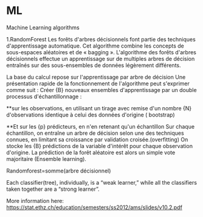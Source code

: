 # ML
Machine Learning algorithms

1.RandomForest
  Les forêts d'arbres décisionnels  font partie des techniques d'apprentissage automatique. Cet algorithme combine les concepts de sous-espaces aléatoires et de « bagging ». L'algorithme des forêts d'arbres décisionnels effectue un apprentissage sur de multiples arbres de décision entraînés sur des sous-ensembles de données légèrement différents.

La base du calcul repose sur l'apprentissage par arbre de décision
Une présentation rapide de la fonctionnement de l'algorithme peut s'exprimer comme suit :
Créer {B} nouveaux ensembles d'apprentissage par un double processus d'échantillonnage :

**sur les observations, en utilisant un tirage avec remise d'un nombre {N} d'observations identique à celui des données d'origine
( bootstrap)

**Et sur les {p} prédicteurs, en n'en retenant qu'un échantillon 
Sur chaque échantillon, on entraîne un arbre de décision selon une des techniques connues, en limitant sa croissance par validation croisée.(overfitting)
On stocke les {B} prédictions de la variable d'intérêt pour chaque observation d'origine.
La prédiction de la forêt aléatoire est alors un simple vote majoritaire (Ensemble learning).

Randomforest=somme(arbre décisionnel)

Each classifier(tree), individually, is a “weak learner,” while all the classifiers taken together are a “strong learner”.

More information here: https://stat.ethz.ch/education/semesters/ss2012/ams/slides/v10.2.pdf
